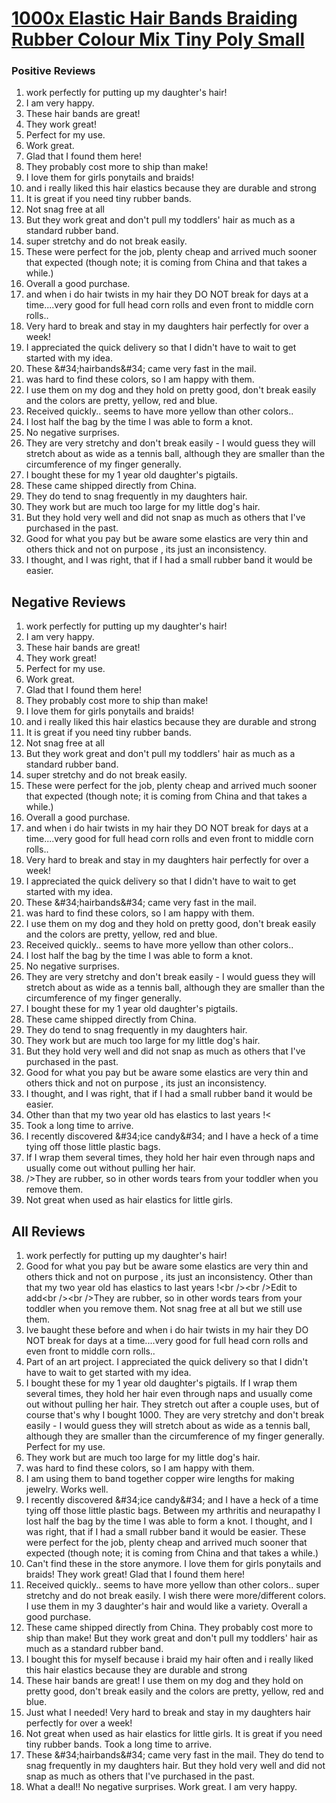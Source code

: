 # [1000x Elastic Hair Bands Braiding Rubber Colour Mix Tiny Poly Small](https://products.checkmycream.com/products/1000x-Elastic-Hair-Bands-Braiding-Rubber-Colour-Mix-Tiny-Poly-Small.html)

### Positive Reviews

<ol>
      <li>work perfectly for putting up my daughter&#x27;s hair!</li>
      <li>I am very happy.</li>
      <li>These hair bands are great!</li>
      <li>They work great!  </li>
      <li>Perfect for my use.</li>
      <li>Work great.  </li>
      <li>Glad that I found them here!</li>
      <li>They probably cost more to ship than make!</li>
      <li>I love them for girls ponytails and braids!</li>
      <li>and i really liked this hair elastics because they are durable and strong</li>
      <li>It is great if you need tiny rubber bands.  </li>
      <li>Not snag free at all</li>
      <li>But they work great and don&#x27;t pull my toddlers&#x27; hair as much as a standard rubber band.</li>
      <li>super stretchy and do not break easily.</li>
      <li>These were perfect for the job, plenty cheap and arrived much sooner that expected (though note; it is coming from China and that takes a while.)</li>
      <li>Overall a good purchase.</li>
      <li>and when i do hair twists in my hair they DO NOT break for days at a time....very good for full head corn rolls and even front to middle corn rolls..</li>
      <li>Very hard to break and stay in my daughters hair perfectly for over a week!</li>
      <li>I appreciated the quick delivery so that I didn&#x27;t have to wait to get started with my idea.</li>
      <li>These &amp;#34;hairbands&amp;#34; came very fast in the mail.  </li>
      <li>was hard to find these colors, so I am happy with them.</li>
      <li>I use them on my dog and they hold on pretty good, don&#x27;t break easily and the colors are pretty, yellow, red and blue.</li>
      <li>Received quickly.. seems to have more yellow than other colors..</li>
      <li>I lost half the bag by the time I was able to form a knot.  </li>
      <li>No negative surprises.  </li>
      <li>They are very stretchy and don&#x27;t break easily - I would guess they will stretch about as wide as a tennis ball, although they are smaller than the circumference of my finger generally.</li>
      <li>I bought these for my 1 year old daughter&#x27;s pigtails.</li>
      <li>These came shipped directly from China.</li>
      <li>They do tend to snag frequently in my daughters hair.</li>
      <li>They work but are much too large for my little dog&#x27;s hair.</li>
      <li>But they hold very well and did not snap as much as others that I&#x27;ve purchased in the past.</li>
      <li>Good for what you pay but be aware some elastics are very thin and others thick and not on purpose , its just an inconsistency.</li>
      <li>I thought, and I was right, that if I had a small rubber band it would be easier.  </li>
</ol>


<h2>Negative Reviews</h2>
<ol>
<li> work perfectly for putting up my daughter&#x27;s hair!</li>
<li> I am very happy.</li>
<li> These hair bands are great!</li>
<li> They work great!  </li>
<li> Perfect for my use.</li>
<li> Work great.  </li>
<li> Glad that I found them here!</li>
<li> They probably cost more to ship than make!</li>
<li> I love them for girls ponytails and braids!</li>
<li> and i really liked this hair elastics because they are durable and strong</li>
<li> It is great if you need tiny rubber bands.  </li>
<li> Not snag free at all</li>
<li> But they work great and don&#x27;t pull my toddlers&#x27; hair as much as a standard rubber band.</li>
<li> super stretchy and do not break easily.</li>
<li> These were perfect for the job, plenty cheap and arrived much sooner that expected (though note; it is coming from China and that takes a while.)</li>
<li> Overall a good purchase.</li>
<li> and when i do hair twists in my hair they DO NOT break for days at a time....very good for full head corn rolls and even front to middle corn rolls..</li>
<li> Very hard to break and stay in my daughters hair perfectly for over a week!</li>
<li> I appreciated the quick delivery so that I didn&#x27;t have to wait to get started with my idea.</li>
<li> These &amp;#34;hairbands&amp;#34; came very fast in the mail.  </li>
<li> was hard to find these colors, so I am happy with them.</li>
<li> I use them on my dog and they hold on pretty good, don&#x27;t break easily and the colors are pretty, yellow, red and blue.</li>
<li> Received quickly.. seems to have more yellow than other colors..</li>
<li> I lost half the bag by the time I was able to form a knot.  </li>
<li> No negative surprises.  </li>
<li> They are very stretchy and don&#x27;t break easily - I would guess they will stretch about as wide as a tennis ball, although they are smaller than the circumference of my finger generally.</li>
<li> I bought these for my 1 year old daughter&#x27;s pigtails.</li>
<li> These came shipped directly from China.</li>
<li> They do tend to snag frequently in my daughters hair.</li>
<li> They work but are much too large for my little dog&#x27;s hair.</li>
<li> But they hold very well and did not snap as much as others that I&#x27;ve purchased in the past.</li>
<li> Good for what you pay but be aware some elastics are very thin and others thick and not on purpose , its just an inconsistency.</li>
<li> I thought, and I was right, that if I had a small rubber band it would be easier.  </li>
<li> Other than that my two year old has elastics to last years !&lt;</li>
<li> Took a long time to arrive.</li>
<li> I recently discovered &amp;#34;ice candy&amp;#34; and I have a heck of a time tying off those little plastic bags.  </li>
<li> If I wrap them several times, they hold her hair even through naps and usually come out without pulling her hair.</li>
<li> /&gt;They are rubber, so in other words tears from your toddler when you remove them.</li>
<li> Not great when used as hair elastics for little girls.  </li>
</ol>

<h2>All Reviews</h2>

<ol>
    <li> work perfectly for putting up my daughter&#x27;s hair!</li>
    <li> Good for what you pay but be aware some elastics are very thin and others thick and not on purpose , its just an inconsistency. Other than that my two year old has elastics to last years !&lt;br /&gt;&lt;br /&gt;Edit to add&lt;br /&gt;&lt;br /&gt;They are rubber, so in other words tears from your toddler when you remove them. Not snag free at all but we still use them.</li>
    <li> Ive baught these before and when i do hair twists in my hair they DO NOT break for days at a time....very good for full head corn rolls and even front to middle corn rolls..</li>
    <li> Part of an art project. I appreciated the quick delivery so that I didn&#x27;t have to wait to get started with my idea.</li>
    <li> I bought these for my 1 year old daughter&#x27;s pigtails. If I wrap them several times, they hold her hair even through naps and usually come out without pulling her hair. They stretch out after a couple uses, but of course that&#x27;s why I bought 1000. They are very stretchy and don&#x27;t break easily - I would guess they will stretch about as wide as a tennis ball, although they are smaller than the circumference of my finger generally. Perfect for my use.</li>
    <li> They work but are much too large for my little dog&#x27;s hair.</li>
    <li> was hard to find these colors, so I am happy with them.</li>
    <li> I am using them to band together copper wire lengths for making jewelry. Works well.</li>
    <li> I recently discovered &amp;#34;ice candy&amp;#34; and I have a heck of a time tying off those little plastic bags.  Between my arthritis and neurapathy I lost half the bag by the time I was able to form a knot.  I thought, and I was right, that if I had a small rubber band it would be easier.  These were perfect for the job, plenty cheap and arrived much sooner that expected (though note; it is coming from China and that takes a while.)</li>
    <li> Can&#x27;t find these in the store anymore. I love them for girls ponytails and braids! They work great!  Glad that I found them here!</li>
    <li> Received quickly.. seems to have more yellow than other colors.. super stretchy and do not break easily. I wish there were more/different colors. I use them in my 3 daughter&#x27;s hair and would like a variety. Overall a good purchase.</li>
    <li> These came shipped directly from China. They probably cost more to ship than make! But they work great and don&#x27;t pull my toddlers&#x27; hair as much as a standard rubber band.</li>
    <li> I bought this for myself because i braid my hair often and i really liked this hair elastics because they are durable and strong</li>
    <li> These hair bands are great! I use them on my dog and they hold on pretty good, don&#x27;t break easily and the colors are pretty, yellow, red and blue.</li>
    <li> Just what I needed! Very hard to break and stay in my daughters hair perfectly for over a week!</li>
    <li> Not great when used as hair elastics for little girls.  It is great if you need tiny rubber bands.  Took a long time to arrive.</li>
    <li> These &amp;#34;hairbands&amp;#34; came very fast in the mail.  They do tend to snag frequently in my daughters hair. But they hold very well and did not snap as much as others that I&#x27;ve purchased in the past.</li>
    <li> What a deal!!  No negative surprises.  Work great.  I am very happy.</li>
</ol>




